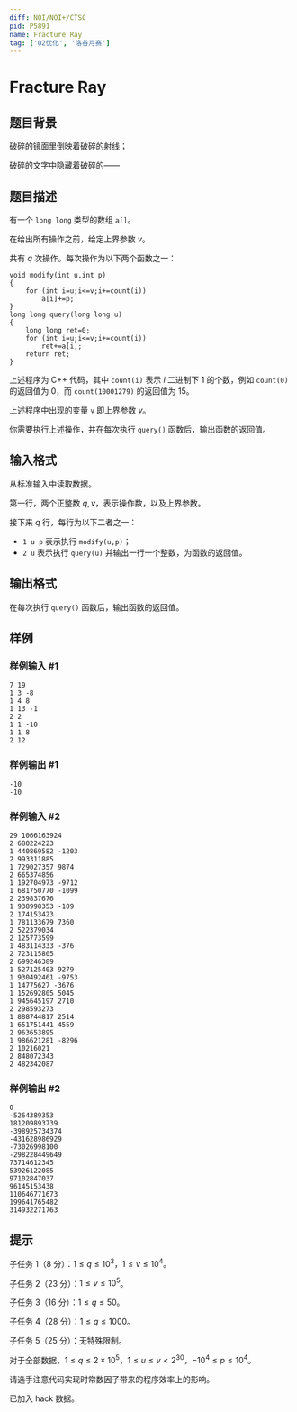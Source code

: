 ```yaml
---
diff: NOI/NOI+/CTSC
pid: P5891
name: Fracture Ray
tag: ['O2优化', '洛谷月赛']
---
```

# Fracture Ray
## 题目背景

破碎的镜面里倒映着破碎的射线；

破碎的文字中隐藏着破碎的——
## 题目描述

有一个 `long long` 类型的数组 `a[]`。

在给出所有操作之前，给定上界参数 $v$。

共有 $q$ 次操作。每次操作为以下两个函数之一：

```
void modify(int u,int p)
{
    for (int i=u;i<=v;i+=count(i))
        a[i]+=p;
}
long long query(long long u)
{
    long long ret=0;
    for (int i=u;i<=v;i+=count(i))
        ret+=a[i];
    return ret;
}
```

上述程序为 C++ 代码，其中 `count(i)` 表示 $i$ 二进制下 $1$ 的个数，例如 `count(0)` 的返回值为 $0$，而 `count(10001279)` 的返回值为 $15$。

上述程序中出现的变量 `v` 即上界参数 $v$。

你需要执行上述操作，并在每次执行 `query()` 函数后，输出函数的返回值。
## 输入格式

从标准输入中读取数据。

第一行，两个正整数 $q,v$，表示操作数，以及上界参数。

接下来 $q$ 行，每行为以下二者之一：

+ `1 u p` 表示执行 `modify(u,p)`；
+ `2 u` 表示执行 `query(u)` 并输出一行一个整数，为函数的返回值。
## 输出格式

在每次执行 `query()` 函数后，输出函数的返回值。
## 样例

### 样例输入 #1
```
7 19
1 3 -8
1 4 8
1 13 -1
2 2
1 1 -10
1 1 8
2 12

```
### 样例输出 #1
```
-10
-10

```
### 样例输入 #2
```
29 1066163924
2 680224223
1 440869582 -1203
2 993311885
1 729027357 9874
2 665374856
1 192704973 -9712
1 681750770 -1099
2 239837676
1 938998353 -109
2 174153423
1 781133679 7360
2 522379034
2 125773599
1 483114333 -376
2 723115805
2 699246389
1 527125403 9279
1 930492461 -9753
1 14775627 -3676
1 152692805 5045
1 945645197 2710
2 298593273
1 888744817 2514
1 651751441 4559
2 963653895
1 986621281 -8296
2 10216021
2 848072343
2 482342087

```
### 样例输出 #2
```
0
-5264389353
181209893739
-398925734374
-431628986929
-73026998100
-298228449649
73714612345
53926122085
97102847037
96145153438
110646771673
199641765482
314932271763

```
## 提示

子任务 1（$8$ 分）：$1\leq q\leq 10^3$，$1\leq v\leq 10^4$。

子任务 2（$23$ 分）：$1\leq v\leq 10^5$。

子任务 3（$16$ 分）：$1\leq q\leq 50$。

子任务 4（$28$ 分）：$1\leq q\leq 1000$。

子任务 5（$25$ 分）：无特殊限制。

对于全部数据，$1\leq q\leq 2\times 10^5$，$1\leq u\leq v< 2^{30}$，$-10^4\leq p\leq 10^4$。

请选手注意代码实现时常数因子带来的程序效率上的影响。

已加入 hack 数据。
